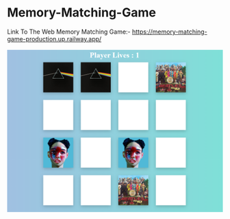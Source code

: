 # Memory-Matching-Game
Link To The Web Memory Matching Game:- https://memory-matching-game-production.up.railway.app/
<br>
<br>
![Match Making Game](https://github.com/vandana3fullara/Memory-Matching-Game/blob/master/Match%20Making%20Game.png)
